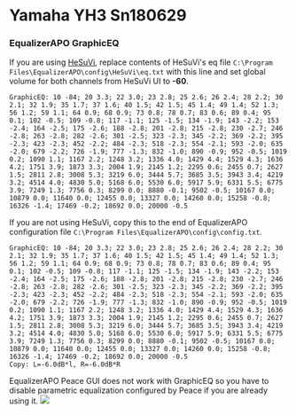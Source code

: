 # Yamaha YH3 Sn180629
### EqualizerAPO GraphicEQ
If you are using [HeSuVi](https://sourceforge.net/projects/hesuvi/), replace contents of HeSuVi's eq file `C:\Program Files\EqualizerAPO\config\HeSuVi\eq.txt` with this line and set global volume for both channels from HeSuVi UI to **-60**.
```
GraphicEQ: 10 -84; 20 3.3; 22 3.0; 23 2.8; 25 2.6; 26 2.4; 28 2.2; 30 2.1; 32 1.9; 35 1.7; 37 1.6; 40 1.5; 42 1.5; 45 1.4; 49 1.4; 52 1.3; 56 1.2; 59 1.1; 64 0.9; 68 0.9; 73 0.8; 78 0.7; 83 0.6; 89 0.4; 95 0.1; 102 -0.5; 109 -0.8; 117 -1.1; 125 -1.5; 134 -1.9; 143 -2.2; 153 -2.4; 164 -2.5; 175 -2.6; 188 -2.8; 201 -2.8; 215 -2.8; 230 -2.7; 246 -2.8; 263 -2.8; 282 -2.6; 301 -2.5; 323 -2.3; 345 -2.2; 369 -2.2; 395 -2.3; 423 -2.3; 452 -2.2; 484 -2.3; 518 -2.3; 554 -2.1; 593 -2.0; 635 -2.0; 679 -2.2; 726 -1.9; 777 -1.3; 832 -1.0; 890 -0.9; 952 -0.5; 1019 0.2; 1090 1.1; 1167 2.2; 1248 3.2; 1336 4.0; 1429 4.4; 1529 4.3; 1636 4.2; 1751 3.9; 1873 3.3; 2004 1.9; 2145 1.2; 2295 0.6; 2455 0.7; 2627 1.5; 2811 2.8; 3008 5.3; 3219 6.0; 3444 5.7; 3685 3.5; 3943 3.4; 4219 3.2; 4514 4.0; 4830 5.0; 5168 6.0; 5530 6.0; 5917 5.9; 6331 5.5; 6775 3.9; 7249 1.3; 7756 0.3; 8299 0.0; 8880 -0.1; 9502 -0.5; 10167 0.0; 10879 0.0; 11640 0.0; 12455 0.0; 13327 0.0; 14260 0.0; 15258 -0.8; 16326 -1.4; 17469 -0.2; 18692 0.0; 20000 -0.5
```
If you are not using HeSuVi, copy this to the end of EqualizerAPO configuration file `C:\Program Files\EqualizerAPO\config\config.txt`.
```
GraphicEQ: 10 -84; 20 3.3; 22 3.0; 23 2.8; 25 2.6; 26 2.4; 28 2.2; 30 2.1; 32 1.9; 35 1.7; 37 1.6; 40 1.5; 42 1.5; 45 1.4; 49 1.4; 52 1.3; 56 1.2; 59 1.1; 64 0.9; 68 0.9; 73 0.8; 78 0.7; 83 0.6; 89 0.4; 95 0.1; 102 -0.5; 109 -0.8; 117 -1.1; 125 -1.5; 134 -1.9; 143 -2.2; 153 -2.4; 164 -2.5; 175 -2.6; 188 -2.8; 201 -2.8; 215 -2.8; 230 -2.7; 246 -2.8; 263 -2.8; 282 -2.6; 301 -2.5; 323 -2.3; 345 -2.2; 369 -2.2; 395 -2.3; 423 -2.3; 452 -2.2; 484 -2.3; 518 -2.3; 554 -2.1; 593 -2.0; 635 -2.0; 679 -2.2; 726 -1.9; 777 -1.3; 832 -1.0; 890 -0.9; 952 -0.5; 1019 0.2; 1090 1.1; 1167 2.2; 1248 3.2; 1336 4.0; 1429 4.4; 1529 4.3; 1636 4.2; 1751 3.9; 1873 3.3; 2004 1.9; 2145 1.2; 2295 0.6; 2455 0.7; 2627 1.5; 2811 2.8; 3008 5.3; 3219 6.0; 3444 5.7; 3685 3.5; 3943 3.4; 4219 3.2; 4514 4.0; 4830 5.0; 5168 6.0; 5530 6.0; 5917 5.9; 6331 5.5; 6775 3.9; 7249 1.3; 7756 0.3; 8299 0.0; 8880 -0.1; 9502 -0.5; 10167 0.0; 10879 0.0; 11640 0.0; 12455 0.0; 13327 0.0; 14260 0.0; 15258 -0.8; 16326 -1.4; 17469 -0.2; 18692 0.0; 20000 -0.5
Copy: L=-6.0dB*l, R=-6.0dB*R
```
EqualizerAPO Peace GUI does not work with GraphicEQ so you have to disable parametric equalization configured by Peace if you are already using it.
![](https://raw.githubusercontent.com/jaakkopasanen/AutoEq/master/results/SBAF-Serious/innerfidelity/onear/Yamaha%20YH3%20Sn180629/Yamaha%20YH3%20Sn180629.png)

